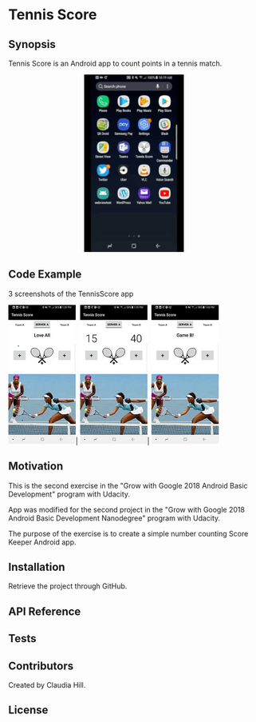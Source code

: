 # Tennis Score

## Synopsis

Tennis Score is an Android app to count points in a tennis match.

<p align="center">
 <kbd><img width="200" height="355" src="readme_assets/tennis_animated.gif"></kbd>
</p>

## Code Example

3 screenshots of the TennisScore app

![Beginning Screen](https://github.com/hillc255/TennisScore/blob/master/app/src/main/res/drawable/readme1.png)|
![Tennis score in progress](https://github.com/hillc255/TennisScore/blob/master/app/src/main/res/drawable/readme2.png)|
![Tennis score game](https://github.com/hillc255/TennisScore/blob/master/app/src/main/res/drawable/readme3.png)

## Motivation

This is the second exercise in the "Grow with Google 2018 Android Basic Development" program with Udacity. 

App was modified for the second project in the "Grow with Google 2018 Android Basic Development Nanodegree" program with Udacity.  

The purpose of the exercise is to create a simple number counting Score Keeper Android app.

## Installation

Retrieve the project through GitHub.

## API Reference

## Tests

## Contributors

Created by Claudia Hill.

## License
